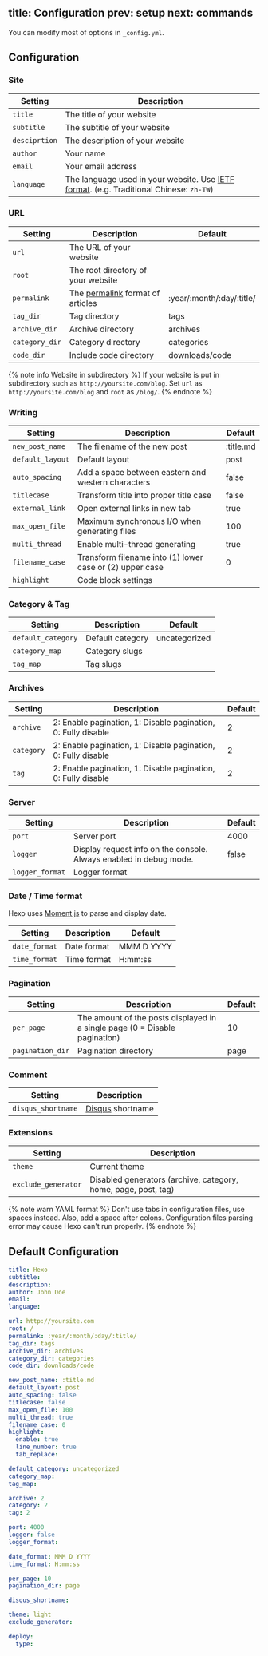 title: Configuration
prev: setup
next: commands
---
You can modify most of options in `_config.yml`.

## Configuration

### Site

Setting | Description
--- | ---
`title` | The title of your website
`subtitle` | The subtitle of your website
`desciprtion` | The description of your website
`author` | Your name
`email` | Your email address
`language` | The language used in your website. Use [IETF format](http://www.w3.org/International/articles/language-tags/). (e.g. Traditional Chinese: `zh-TW`)

### URL

Setting | Description | Default
--- | --- | ---
`url` | The URL of your website | 
`root` | The root directory of your website | 
`permalink` | The [permalink](permalinks.html) format of articles | :year/:month/:day/:title/
`tag_dir` | Tag directory | tags
`archive_dir` | Archive directory | archives
`category_dir` | Category directory | categories
`code_dir` | Include code directory | downloads/code

{% note info Website in subdirectory %}
If your website is put in subdirectory such as `http://yoursite.com/blog`.   Set `url` as `http://yoursite.com/blog` and `root` as `/blog/`.
{% endnote %}

### Writing

Setting | Description | Default
--- | --- | ---
`new_post_name` | The filename of the new post | :title.md
`default_layout` | Default layout | post
`auto_spacing` | Add a space between eastern and western characters | false
`titlecase` | Transform title into proper title case | false
`external_link` | Open external links in new tab | true
`max_open_file` | Maximum synchronous I/O when generating files | 100
`multi_thread` | Enable multi-thread generating | true
`filename_case` | Transform filename into (1) lower case or (2) upper case | 0
`highlight` | Code block settings | 

### Category & Tag

Setting | Description | Default
--- | --- | ---
`default_category` | Default category | uncategorized
`category_map` | Category slugs | 
`tag_map` | Tag slugs | 

### Archives

Setting | Description | Default
--- | --- | ---
`archive` | 2: Enable pagination, 1: Disable pagination, 0: Fully disable | 2
`category` | 2: Enable pagination, 1: Disable pagination, 0: Fully disable | 2
`tag` | 2: Enable pagination, 1: Disable pagination, 0: Fully disable | 2

### Server

Setting | Description | Default
--- | --- | ---
`port` | Server port | 4000
`logger` | Display request info on the console. Always enabled in debug mode. | false
`logger_format` | Logger format | 

### Date / Time format

Hexo uses [Moment.js](http://momentjs.com/) to parse and display date.

Setting | Description | Default
--- | --- | ---
`date_format` | Date format | MMM D YYYY
`time_format` | Time format | H:mm:ss

### Pagination

Setting | Description | Default
--- | --- | ---
`per_page` | The amount of the posts displayed in a single page (0 = Disable pagination) | 10
`pagination_dir` | Pagination directory | page

### Comment

Setting | Description
--- | ---
`disqus_shortname` | [Disqus](http://disqus.com/) shortname

### Extensions

Setting | Description
--- | ---
`theme` | Current theme
`exclude_generator` | Disabled generators (archive, category, home, page, post, tag)

{% note warn YAML format %}
Don't use tabs in configuration files, use spaces instead. Also, add a space after colons. Configuration files parsing error may cause Hexo can't run properly.
{% endnote %}

## Default Configuration

``` yaml
title: Hexo
subtitle:
description:
author: John Doe
email:
language:

url: http://yoursite.com
root: /
permalink: :year/:month/:day/:title/
tag_dir: tags
archive_dir: archives
category_dir: categories
code_dir: downloads/code

new_post_name: :title.md
default_layout: post
auto_spacing: false
titlecase: false
max_open_file: 100
multi_thread: true
filename_case: 0
highlight:
  enable: true
  line_number: true
  tab_replace:

default_category: uncategorized
category_map:
tag_map:

archive: 2
category: 2
tag: 2

port: 4000
logger: false
logger_format:

date_format: MMM D YYYY
time_format: H:mm:ss

per_page: 10
pagination_dir: page

disqus_shortname:

theme: light
exclude_generator:

deploy:
  type:
```